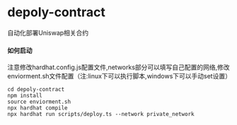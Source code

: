 # depoly-contract
自动化部署Uniswap相关合约

#### 如何启动
注意修改hardhat.config.js配置文件,networks部分可以填写自己配置的网络,修改enviorment.sh文件配置（注:linux下可以执行脚本,windows下可以手动set设置）
```shell
cd depoly-contract
npm install
source enviorment.sh
npx hardhat compile
npx hardhat run scripts/deploy.ts --network private_network
```